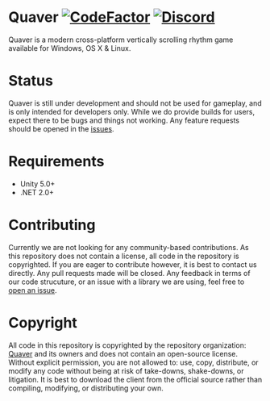 # Quaver [![CodeFactor](https://www.codefactor.io/repository/github/swan/quaver/badge)](https://www.codefactor.io/repository/github/swan/quaver) [![Discord](https://discordapp.com/api/guilds/354206121386573824/widget.png?style=shield)](https://discord.gg/nJa8VFr)
Quaver is a modern cross-platform vertically scrolling rhythm game available for Windows, OS X & Linux.

# Status
Quaver is still under development and should not be used for gameplay, and is only intended for developers only. While we do provide builds for users, expect there to be bugs and things not working. Any feature requests should be opened in the [issues](https://github.com/Swan/Quaver/issues).

# Requirements
* Unity 5.0+
* .NET 2.0+

# Contributing 
Currently we are not looking for any community-based contributions. As this repository does not contain a license, all code in the repository is copyrighted. If you are eager to contribute however, it is best to contact us directly. Any pull requests made will be closed. Any feedback in terms of our code strucuture, or an issue with a library we are using, feel free to [open an issue](https://github.com/Swan/Quaver/issues).

# Copyright
All code in this repository is copyrighted by the repository organization: [Quaver](https://github.com/Quaver) and its owners and does not contain an open-source license. Without explicit permission, you are not allowed to: use, copy, distribute, or modify any code without being at risk of take-downs, shake-downs, or litigation. It is best to download the client from the official source rather than compiling, modifying, or distributing your own. 
